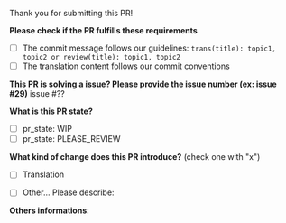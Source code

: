 Thank you for submitting this PR!

**Please check if the PR fulfills these requirements**
- [ ] The commit message follows our guidelines: `trans(title): topic1, topic2 or review(title): topic1, topic2`
- [ ] The translation content follows our commit conventions

**This PR is solving a issue? Please provide the issue number (ex: issue #29)**
issue #??

**What is this PR state?**
- [ ] pr_state: WIP
- [ ] pr_state: PLEASE_REVIEW

**What kind of change does this PR introduce?** (check one with "x")
- [ ] Translation
- [ ] Other... Please describe:


**Others informations**:

